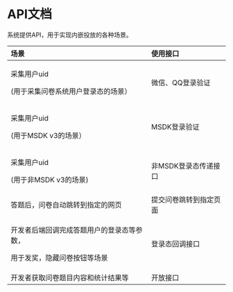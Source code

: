 # API文档

系统提供API，用于实现内嵌投放的各种场景。

<table>
  <thead>
    <tr>
      <th style="text-align:left">&#x573A;&#x666F;</th>
      <th style="text-align:left">&#x4F7F;&#x7528;&#x63A5;&#x53E3;</th>
    </tr>
  </thead>
  <tbody>
    <tr>
      <td style="text-align:left">
        <p>&#x91C7;&#x96C6;&#x7528;&#x6237;uid</p>
        <p>(&#x7528;&#x4E8E;&#x91C7;&#x96C6;&#x95EE;&#x5377;&#x7CFB;&#x7EDF;&#x7528;&#x6237;&#x767B;&#x5F55;&#x6001;&#x7684;&#x573A;&#x666F;&#xFF09;</p>
      </td>
      <td style="text-align:left">&#x5FAE;&#x4FE1;&#x3001;QQ&#x767B;&#x5F55;&#x9A8C;&#x8BC1;</td>
    </tr>
    <tr>
      <td style="text-align:left">
        <p>&#x91C7;&#x96C6;&#x7528;&#x6237;uid</p>
        <p>(&#x7528;&#x4E8E;MSDK v3&#x7684;&#x573A;&#x666F;&#xFF09;</p>
      </td>
      <td style="text-align:left">MSDK&#x767B;&#x5F55;&#x9A8C;&#x8BC1;</td>
    </tr>
    <tr>
      <td style="text-align:left">
        <p>&#x91C7;&#x96C6;&#x7528;&#x6237;uid</p>
        <p>(&#x7528;&#x4E8E;&#x975E;MSDK v3&#x7684;&#x573A;&#x666F;)</p>
      </td>
      <td style="text-align:left">&#x975E;MSDK&#x767B;&#x5F55;&#x6001;&#x4F20;&#x9012;&#x63A5;&#x53E3;</td>
    </tr>
    <tr>
      <td style="text-align:left">&#x7B54;&#x9898;&#x540E;&#xFF0C;&#x95EE;&#x5377;&#x81EA;&#x52A8;&#x8DF3;&#x8F6C;&#x5230;&#x6307;&#x5B9A;&#x7684;&#x7F51;&#x9875;</td>
      <td
      style="text-align:left">&#x63D0;&#x4EA4;&#x95EE;&#x5377;&#x8DF3;&#x8F6C;&#x5230;&#x6307;&#x5B9A;&#x9875;&#x9762;</td>
    </tr>
    <tr>
      <td style="text-align:left">
        <p>&#x5F00;&#x53D1;&#x8005;&#x540E;&#x7AEF;&#x56DE;&#x8C03;&#x5B8C;&#x6210;&#x7B54;&#x9898;&#x7528;&#x6237;&#x7684;&#x767B;&#x5F55;&#x6001;&#x7B49;&#x53C2;&#x6570;&#xFF0C;</p>
        <p>&#x7528;&#x4E8E;&#x53D1;&#x5956;&#xFF0C;&#x9690;&#x85CF;&#x95EE;&#x5377;&#x6309;&#x94AE;&#x7B49;&#x573A;&#x666F;</p>
      </td>
      <td style="text-align:left">&#x767B;&#x5F55;&#x6001;&#x56DE;&#x8C03;&#x63A5;&#x53E3;</td>
    </tr>
    <tr>
      <td style="text-align:left">&#x5F00;&#x53D1;&#x8005;&#x83B7;&#x53D6;&#x95EE;&#x5377;&#x9898;&#x76EE;&#x5185;&#x5BB9;&#x548C;&#x7EDF;&#x8BA1;&#x7ED3;&#x679C;&#x7B49;</td>
      <td
      style="text-align:left">&#x5F00;&#x653E;&#x63A5;&#x53E3;</td>
    </tr>
  </tbody>
</table>

